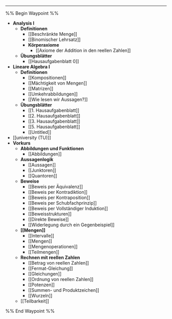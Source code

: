 ***

%% Begin Waypoint %%
- **Analysis I**
	- **Definitionen**
		- [[Beschränkte Menge]]
		- [[Binomischer Lehrsatz]]
		- **Körperaxiome**
			- [[Axiome der Addition in den reellen Zahlen]]
	- **Übungsblätter**
		- [[Hausaufgabenblatt 0]]
- **Lineare Algebra I**
	- **Definitionen**
		- [[Kompositionen]]
		- [[Mächtigkeit von Mengen]]
		- [[Matrizen]]
		- [[Umkehrabbildungen]]
		- [[Wie lesen wir Aussagen?]]
	- **Übungsblätter**
		- [[1. Hausaufgabenblatt]]
		- [[2. Hausaufgabenblatt]]
		- [[3. Hausaufgabenblatt]]
		- [[5. Hausaufgabenblatt]]
		- [[Untitled]]
- [[university (TU)]]
- **Vorkurs**
	- **Abbildungen und Funktionen**
		- [[Abbildungen]]
	- **Aussagenlogik**
		- [[Aussagen]]
		- [[Junktoren]]
		- [[Quantoren]]
	- **Beweise**
		- [[Beweis per Äquivalenz]]
		- [[Beweis per Kontradiktion]]
		- [[Beweis per Kontraposition]]
		- [[Beweis per Schubfachprinzip]]
		- [[Beweis per Vollständiger Induktion]]
		- [[Beweisstrukturen]]
		- [[Direkte Beweise]]
		- [[Widerlegung durch ein Gegenbeispiel]]
	- **[[Mengen]]**
		- [[Intervalle]]
		- [[Mengen]]
		- [[Mengenoperationen]]
		- [[Teilmengen]]
	- **Rechnen mit reellen Zahlen**
		- [[Betrag von reellen Zahlen]]
		- [[Fermat-Gleichung]]
		- [[Gleichungen]]
		- [[Ordnung von reellen Zahlen]]
		- [[Potenzen]]
		- [[Summen- und Produktzeichen]]
		- [[Wurzeln]]
	- [[Teilbarkeit]]

%% End Waypoint %%